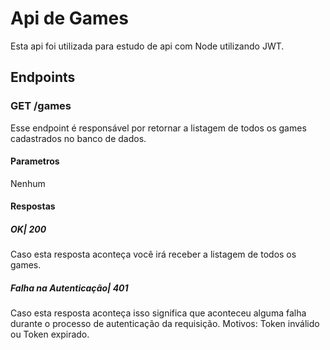 # Api de Games
Esta api foi utilizada para estudo de api com Node utilizando JWT.
## Endpoints
### GET /games
Esse endpoint é responsável por retornar a listagem de todos os games cadastrados no banco de dados.
#### Parametros
Nenhum
#### Respostas
##### OK| 200
Caso esta resposta aconteça você irá receber a listagem de todos os games.
##### Falha na Autenticação| 401
Caso esta resposta aconteça isso significa que aconteceu alguma falha durante o processo de autenticação da requisição. Motivos: Token inválido ou Token expirado.
